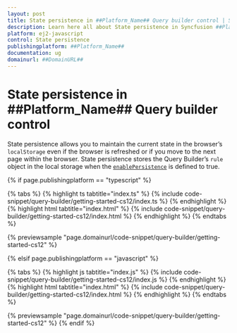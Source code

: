 ```yaml
---
layout: post
title: State persistence in ##Platform_Name## Query builder control | Syncfusion
description: Learn here all about State persistence in Syncfusion ##Platform_Name## Query builder control of Syncfusion Essential JS 2 and more.
platform: ej2-javascript
control: State persistence 
publishingplatform: ##Platform_Name##
documentation: ug
domainurl: ##DomainURL##
---
```


# State persistence in ##Platform_Name## Query builder control

State persistence allows you to maintain the current state in the browser’s `localStorage` even if the browser is refreshed or if you move to the next page within the browser. State persistence stores the Query Builder’s `rule` object in the local storage when the [`enablePersistence`](https://ej2.syncfusion.com/documentation/state-persistence/) is defined to true.

{% if page.publishingplatform == "typescript" %}

 {% tabs %}
{% highlight ts tabtitle="index.ts" %}
{% include code-snippet/query-builder/getting-started-cs12/index.ts %}
{% endhighlight %}
{% highlight html tabtitle="index.html" %}
{% include code-snippet/query-builder/getting-started-cs12/index.html %}
{% endhighlight %}
{% endtabs %}
        
{% previewsample "page.domainurl/code-snippet/query-builder/getting-started-cs12" %}

{% elsif page.publishingplatform == "javascript" %}

{% tabs %}
{% highlight js tabtitle="index.js" %}
{% include code-snippet/query-builder/getting-started-cs12/index.js %}
{% endhighlight %}
{% highlight html tabtitle="index.html" %}
{% include code-snippet/query-builder/getting-started-cs12/index.html %}
{% endhighlight %}
{% endtabs %}

{% previewsample "page.domainurl/code-snippet/query-builder/getting-started-cs12" %}
{% endif %}